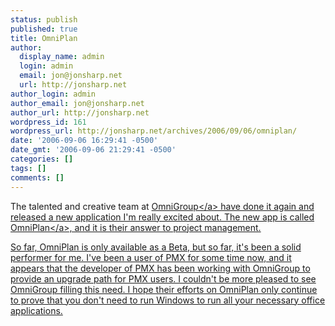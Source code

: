 ```yaml
---
status: publish
published: true
title: OmniPlan
author:
  display_name: admin
  login: admin
  email: jon@jonsharp.net
  url: http://jonsharp.net
author_login: admin
author_email: jon@jonsharp.net
author_url: http://jonsharp.net
wordpress_id: 161
wordpress_url: http://jonsharp.net/archives/2006/09/06/omniplan/
date: '2006-09-06 16:29:41 -0500'
date_gmt: '2006-09-06 21:29:41 -0500'
categories: []
tags: []
comments: []
---
```

<p>The talented and creative team at <a href="http:&#47;&#47;www.omnigroup.com">OmniGroup<&#47;a> have done it again and released a new application I'm really excited about.  The new app is called <a href="http:&#47;&#47;www.omnigroup.com&#47;applications&#47;omniplan&#47;">OmniPlan<&#47;a>, and it is their answer to project management.  </p>
<p>So far, OmniPlan is only available as a Beta, but so far, it's been a solid performer for me.  I've been a user of PMX for some time now, and it appears that the developer of PMX has been working with OmniGroup to provide an upgrade path for PMX users.  I couldn't be more pleased to see OmniGroup filling this need.  I hope their efforts on OmniPlan only continue to prove that you don't need to run Windows to run all your necessary office applications.</p>

